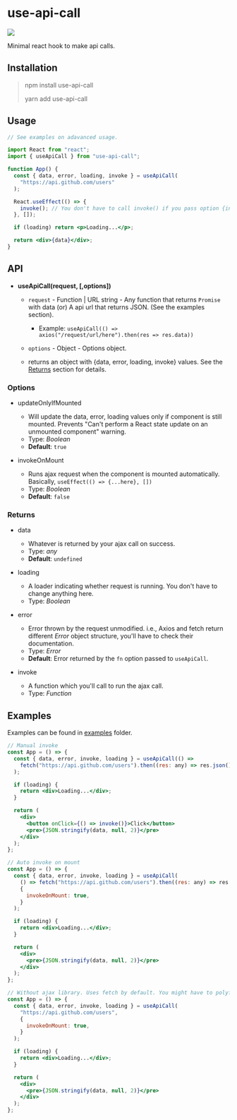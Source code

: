 # use-api-call

<p>
  <a href="https://badgen.net/bundlephobia/minzip/use-api-call"><img src="https://badgen.net/bundlephobia/minzip/use-api-call" /></a>
</p>

Minimal react hook to make api calls.

## Installation

> npm install use-api-call
>
> yarn add use-api-call

## Usage

```jsx
// See examples on adavanced usage.

import React from "react";
import { useApiCall } from "use-api-call";

function App() {
  const { data, error, loading, invoke } = useApiCall(
    "https://api.github.com/users"
  );

  React.useEffect(() => {
    invoke(); // You don't have to call invoke() if you pass option {invokeOnMount: true} to useApiCall()'s second argument. But, isn't it nice to have control when you trigger ajax call.
  }, []);

  if (loading) return <p>Loading...</p>;

  return <div>{data}</div>;
}
```

## API

- **useApiCall(request, [,options])**

  - `request` - Function | URL string - Any function that returns `Promise` with data (or) A api url that returns JSON. (See the examples section).
    - Example: `useApiCall(() => axios("/request/url/here").then(res => res.data))`
  - `options` - Object - Options object.

  - returns an object with {data, error, loading, invoke} values. See the [Returns](#Returns) section for details.

### Options

- updateOnlyIfMounted

  - Will update the data, error, loading values only if component is still mounted. Prevents "Can't perform a React state update on an unmounted component" warning.
  - Type: _Boolean_
  - **Default**: `true`

- invokeOnMount
  - Runs ajax request when the component is mounted automatically. Basically, `useEffect(() => {...here}, [])`
  - Type: _Boolean_
  - **Default**: `false`

### Returns

- data

  - Whatever is returned by your ajax call on success.
  - Type: _any_
  - **Default**: `undefined`

- loading

  - A loader indicating whether request is running. You don't have to change anything here.
  - Type: _Boolean_

- error

  - Error thrown by the request unmodified. i.e., Axios and fetch return different _Error_ object structure, you'll have to check their documentation.
  - Type: _Error_
  - **Default**: Error returned by the `fn` option passed to `useApiCall`.

- invoke
  - A function which you'll call to run the ajax call.
  - Type: _Function_

## Examples

Examples can be found in [examples](/example) folder.

```jsx
// Manual invoke
const App = () => {
  const { data, error, invoke, loading } = useApiCall(() =>
    fetch("https://api.github.com/users").then((res: any) => res.json())
  );

  if (loading) {
    return <div>Loading...</div>;
  }

  return (
    <div>
      <button onClick={() => invoke()}>Click</button>
      <pre>{JSON.stringify(data, null, 2)}</pre>
    </div>
  );
};
```

```jsx
// Auto invoke on mount
const App = () => {
  const { data, error, invoke, loading } = useApiCall(
    () => fetch("https://api.github.com/users").then((res: any) => res.json()),
    {
      invokeOnMount: true,
    }
  );

  if (loading) {
    return <div>Loading...</div>;
  }

  return (
    <div>
      <pre>{JSON.stringify(data, null, 2)}</pre>
    </div>
  );
};
```

```jsx
// Without ajax library. Uses fetch by default. You might have to polyfill for wide browser support.
const App = () => {
  const { data, error, invoke, loading } = useApiCall(
    "https://api.github.com/users",
    {
      invokeOnMount: true,
    }
  );

  if (loading) {
    return <div>Loading...</div>;
  }

  return (
    <div>
      <pre>{JSON.stringify(data, null, 2)}</pre>
    </div>
  );
};
```
